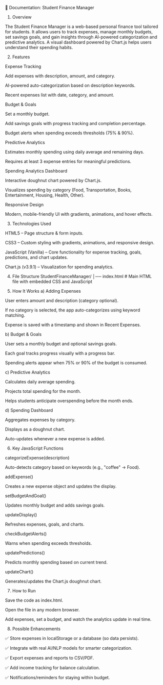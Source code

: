 📘 Documentation: Student Finance Manager
1. Overview

The Student Finance Manager is a web-based personal finance tool tailored for students. It allows users to track expenses, manage monthly budgets, set savings goals, and gain insights through AI-powered categorization and predictive analytics. A visual dashboard powered by Chart.js helps users understand their spending habits.

2. Features

Expense Tracking

Add expenses with description, amount, and category.

AI-powered auto-categorization based on description keywords.

Recent expenses list with date, category, and amount.

Budget & Goals

Set a monthly budget.

Add savings goals with progress tracking and completion percentage.

Budget alerts when spending exceeds thresholds (75% & 90%).

Predictive Analytics

Estimates monthly spending using daily average and remaining days.

Requires at least 3 expense entries for meaningful predictions.

Spending Analytics Dashboard

Interactive doughnut chart powered by Chart.js.

Visualizes spending by category (Food, Transportation, Books, Entertainment, Housing, Health, Other).

Responsive Design

Modern, mobile-friendly UI with gradients, animations, and hover effects.

3. Technologies Used

HTML5 – Page structure & form inputs.

CSS3 – Custom styling with gradients, animations, and responsive design.

JavaScript (Vanilla) – Core functionality for expense tracking, goals, predictions, and chart updates.

Chart.js (v3.9.1) – Visualization for spending analytics.

4. File Structure
StudentFinanceManager/
│── index.html   # Main HTML file with embedded CSS and JavaScript

5. How It Works
a) Adding Expenses

User enters amount and description (category optional).

If no category is selected, the app auto-categorizes using keyword matching.

Expense is saved with a timestamp and shown in Recent Expenses.

b) Budget & Goals

User sets a monthly budget and optional savings goals.

Each goal tracks progress visually with a progress bar.

Spending alerts appear when 75% or 90% of the budget is consumed.

c) Predictive Analytics

Calculates daily average spending.

Projects total spending for the month.

Helps students anticipate overspending before the month ends.

d) Spending Dashboard

Aggregates expenses by category.

Displays as a doughnut chart.

Auto-updates whenever a new expense is added.

6. Key JavaScript Functions

categorizeExpense(description)

Auto-detects category based on keywords (e.g., "coffee" → Food).

addExpense()

Creates a new expense object and updates the display.

setBudgetAndGoal()

Updates monthly budget and adds savings goals.

updateDisplay()

Refreshes expenses, goals, and charts.

checkBudgetAlerts()

Warns when spending exceeds thresholds.

updatePredictions()

Predicts monthly spending based on current trend.

updateChart()

Generates/updates the Chart.js doughnut chart.

7. How to Run

Save the code as index.html.

Open the file in any modern browser.

Add expenses, set a budget, and watch the analytics update in real time.

8. Possible Enhancements

✅ Store expenses in localStorage or a database (so data persists).

✅ Integrate with real AI/NLP models for smarter categorization.

✅ Export expenses and reports to CSV/PDF.

✅ Add income tracking for balance calculation.

✅ Notifications/reminders for staying within budget.
